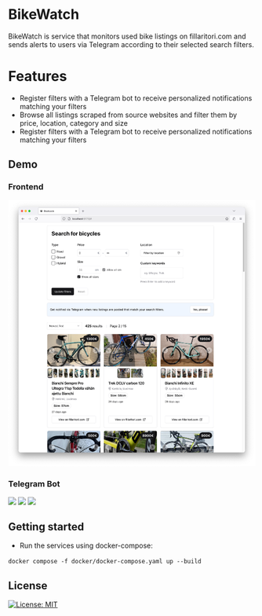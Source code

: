 # BikeWatch

BikeWatch is service that monitors used bike listings on fillaritori.com and sends alerts to users via Telegram according to their selected search filters. 

# Features
-   Register filters with a Telegram bot to receive personalized notifications matching your filters
-   Browse all listings scraped from source websites and filter them by price, location, category and size
-   Register filters with a Telegram bot to receive personalized notifications matching your filters

## Demo

### Frontend

<p float="left">
<img src="docs/assets/frontend.png" width="600" />
</p>

### Telegram Bot

<p float="left">
<img src="docs/assets/notification.png" width="220" />
<img src="docs/assets/bot_start.gif" width="220" />
<img src="docs/assets/bot_help.gif" width="220" />
</p>

## Getting started

-   Run the services using docker-compose:

`docker compose -f docker/docker-compose.yaml up --build`

## License

[![License: MIT](https://img.shields.io/badge/License-MIT-yellow.svg)](https://opensource.org/licenses/MIT)
